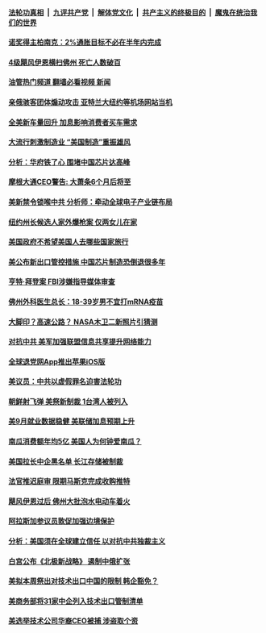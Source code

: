 ####  [法轮功真相](../../../../basic/blob/master/README.md?t=10120201) &nbsp;|&nbsp; [九评共产党](../../../../9ping.md/blob/master/README.md?t=10120201) &nbsp;|&nbsp; [解体党文化](../../../../jtdwh.md/blob/master/README.md?t=10120201)  &nbsp;|&nbsp; [共产主义的终极目的](../../../../gczydzjmd.md/blob/master/README.md?t=10120201) &nbsp;|&nbsp; [魔鬼在统治我们的世界](../../../../mgztzwmdsj.md/blob/master/README.md?t=10120201) 

#### [诺奖得主柏南克：2%通胀目标不必在半年内完成](../pages/prog203/a103548752.md?t=10120201) 

#### [4级飓风伊恩横扫佛州 死亡人数破百](../pages/prog203/a103548558.md?t=10120201) 

#### [油管热门频道 翻墙必看视频 新闻](http://209.250.226.216:81/youtube.html?10120201)


#### [亲俄骇客团体煽动攻击 亚特兰大纽约等机场网站当机](../pages/prog203/a103548457.md?t=10120201) 

#### [全美新车量回升 加息影响消费者买车需求](../pages/prog203/a103548363.md?t=10120201) 

#### [大流行刺激制造业 “美国制造”重振雄风](../pages/prog203/a103548276.md?t=10120201) 

#### [分析：华府铁了心 围堵中国芯片达高峰](../pages/prog203/a103548076.md?t=10120201) 

#### [摩根大通CEO警告: 大萧条6个月后将至](../pages/prog203/a103548212.md?t=10120201) 

#### [美新禁令锁喉中共 分析师：牵动全球电子产业链布局](../pages/prog203/a103547925.md?t=10120201) 

#### [纽约州长候选人家外爆枪案 仅两女儿在家](../pages/prog203/a103547859.md?t=10120201) 

#### [美国政府不希望美国人去哪些国家旅行](../pages/prog203/a103547656.md?t=10120201) 

#### [美公布新出口管控措施 中国芯片制造恐倒退很多年](../pages/prog203/a103546936.md?t=10120201) 

#### [亨特·拜登案 FBI涉嫌指导媒体审查](../pages/prog203/a103546962.md?t=10120201) 

#### [佛州外科医生总长：18-39岁男不宜打mRNA疫苗](../pages/prog203/a103546905.md?t=10120201) 

#### [大脚印？高速公路？ NASA木卫二新照片引猜测](../pages/prog203/a103546783.md?t=10120201) 

#### [对抗中共 美军加强联盟信息共享提升网络能力](../pages/prog203/a103546777.md?t=10120201) 

#### [全球退党网App推出苹果iOS版](../pages/prog203/a103546703.md?t=10120201) 

#### [美议员：中共以虚假罪名迫害法轮功](../pages/prog203/a103546699.md?t=10120201) 

#### [朝鲜射飞弹 美祭新制裁 1台湾人被列入](../pages/prog203/a103546683.md?t=10120201) 

#### [美9月就业数据稳健 美联储加息预期上升](../pages/prog203/a103546420.md?t=10120201) 

#### [南瓜消费额年均5亿 美国人为何钟爱南瓜？](../pages/prog203/a103546424.md?t=10120201) 

#### [美国拉长中企黑名单 长江存储被制裁](../pages/prog203/a103546430.md?t=10120201) 

#### [法官推迟庭审 限期马斯克完成收购推特](../pages/prog203/a103546404.md?t=10120201) 

#### [飓风伊恩过后 佛州大批泡水电动车着火](../pages/prog203/a103546349.md?t=10120201) 

#### [阿拉斯加参议员敦促加强边境保护](../pages/prog203/a103546315.md?t=10120201) 

#### [分析：美国须在全球建立信任 以对抗中共独裁主义](../pages/prog203/a103546155.md?t=10120201) 

#### [白宫公布《北极新战略》 遏制中俄扩张](../pages/prog203/a103546131.md?t=10120201) 

#### [美拟本周祭出对技术出口中国的限制 韩企豁免？](../pages/prog203/a103546051.md?t=10120201) 

#### [美商务部将31家中企列入技术出口管制清单](../pages/prog203/a103546091.md?t=10120201) 

#### [美选举技术公司华裔CEO被捕 涉盗取个资](../pages/prog203/a103545584.md?t=10120201) 

<img src='http://gfw-breaker.win/goodnews/indexes/prog203.md' width='0px' height='0px'/>
